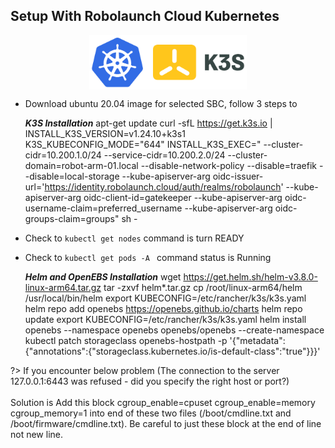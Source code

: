 ## **Setup With Robolaunch Cloud Kubernetes**
<img style="width:50%; margin-left:auto; margin-right:auto; display:block" src="https://raw.githubusercontent.com/robolaunch/trademark/main/repository-media/cloudy/images/kubernetes.png"/>

* Download ubuntu 20.04 image for selected SBC, follow 3 steps to <a></a>

    ***K3S Installation*** 
        apt-get update 
        curl -sfL https://get.k3s.io | INSTALL_K3S_VERSION=v1.24.10+k3s1 K3S_KUBECONFIG_MODE="644" INSTALL_K3S_EXEC="  --cluster-cidr=10.200.1.0/24 --service-cidr=10.200.2.0/24    --cluster-domain=robot-arm-01.local --disable-network-policy --disable=traefik --disable=local-storage --kube-apiserver-arg oidc-issuer-url='https://identity.robolaunch.cloud/auth/realms/robolaunch' --kube-apiserver-arg oidc-client-id=gatekeeper --kube-apiserver-arg oidc-username-claim=preferred_username --kube-apiserver-arg oidc-groups-claim=groups" sh - 
* Check to ```kubectl get nodes``` command is turn READY
* Check to ```kubectl get pods -A ``` command status is Running

    ***Helm and OpenEBS Installation***
        wget https://get.helm.sh/helm-v3.8.0-linux-arm64.tar.gz
        tar -zxvf helm*.tar.gz
        cp /root/linux-arm64/helm /usr/local/bin/helm
        export KUBECONFIG=/etc/rancher/k3s/k3s.yaml
        helm repo add openebs https://openebs.github.io/charts 
        helm repo update
        export KUBECONFIG=/etc/rancher/k3s/k3s.yaml
        helm install openebs --namespace openebs openebs/openebs --create-namespace
        kubectl patch storageclass openebs-hostpath -p '{"metadata": {"annotations":{"storageclass.kubernetes.io/is-default-class":"true"}}}'

?> If you encounter below problem (The connection to the server 127.0.0.1:6443 was refused - did you specify the right host or port?)</br></br>
Solution is Add this block cgroup_enable=cpuset cgroup_enable=memory cgroup_memory=1 into end of these two files (/boot/cmdline.txt and /boot/firmware/cmdline.txt). Be careful to just these block at the end of line not new line.

